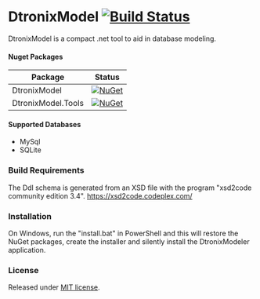 DtronixModel [![Build Status](https://github.com/Dtronix/DtronixModel/actions/workflows/dotnet-core-desktop.yml/badge.svg)](https://github.com/Dtronix/DtronixModel/actions/workflows/dotnet-core-desktop.yml)
============
DtronixModel is a compact .net tool to aid in database modeling.

#### Nuget Packages
| Package | Status |
| ------- | ------ |
|DtronixModel | [![NuGet](https://img.shields.io/nuget/v/DtronixModel.svg?maxAge=60)](https://www.nuget.org/packages/DtronixModel) |
|DtronixModel.Tools | [![NuGet](https://img.shields.io/nuget/v/DtronixModel.Tools.svg?maxAge=60)](https://www.nuget.org/packages/DtronixModel.Tools) |

#### Supported Databases
- MySql
- SQLite

### Build Requirements

The Ddl schema is generated from an XSD  file with the program "xsd2code community edition 3.4". https://xsd2code.codeplex.com/

### Installation

On Windows, run the "install.bat" in PowerShell and this will restore the NuGet packages, create the installer and silently install the DtronixModeler application.

### License
Released under [MIT license](http://opensource.org/licenses/MIT).

